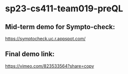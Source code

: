 # sp23-cs411-team019-preQL

## Mid-term demo for Sympto-check:
https://symptocheck.uc.r.appspot.com/

## Final demo link:
https://vimeo.com/823533564?share=copy
